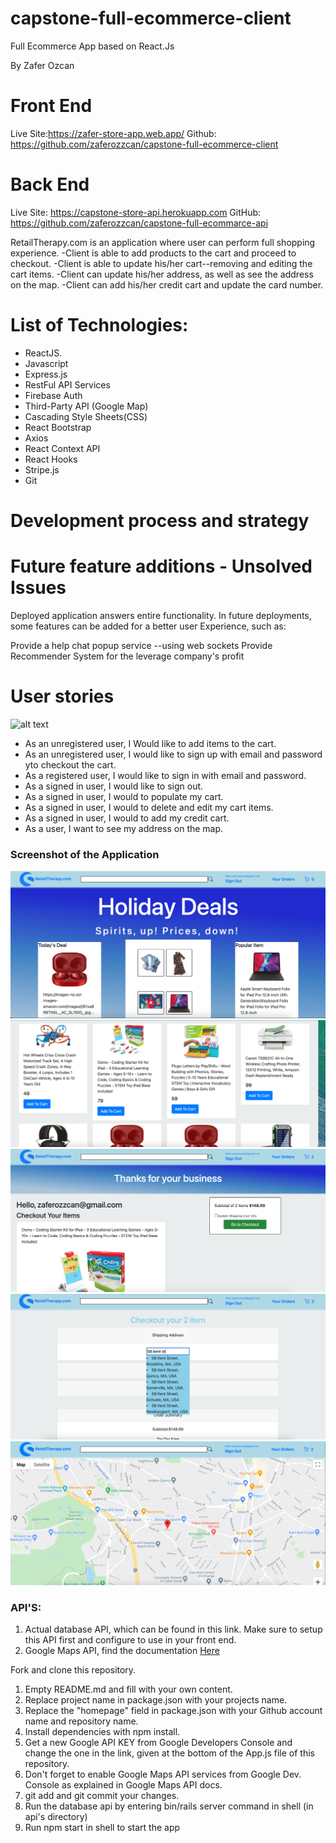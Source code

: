 # capstone-full-ecommerce-client

Full Ecommerce App based on React.Js

By Zafer Ozcan

# Front End

Live Site:https://zafer-store-app.web.app/
Github: https://github.com/zaferozzcan/capstone-full-ecommerce-client

# Back End

Live Site: https://capstone-store-api.herokuapp.com
GitHub: https://github.com/zaferozzcan/capstone-full-ecommarce-api

RetailTherapy.com is an application where user can perform full shopping experience.
-Client is able to add products to the cart and proceed to checkout.
-Client is able to update his/her cart--removing and editing the cart items.
-Client can update his/her address, as well as see the address on the map.
-Client can add his/her credit cart and update the card number.

# List of Technologies:

- ReactJS.
- Javascript
- Express.js
- RestFul API Services
- Firebase Auth
- Third-Party API (Google Map)
- Cascading Style Sheets(CSS)
- React Bootstrap
- Axios
- React Context API
- React Hooks
- Stripe.js
- Git

# Development process and strategy

# Future feature additions - Unsolved Issues

Deployed application answers entire functionality. In future deployments, some features can be added for a better user Experience, such as:

Provide a help chat popup service --using web sockets
Provide Recommender System for the leverage company's profit

# User stories

![alt text]()

- As an unregistered user, I Would like to add items to the cart.
- As an unregistered user, I would like to sign up with email and password yto checkout the cart.
- As a registered user, I would like to sign in with email and password.
- As a signed in user, I would like to sign out.
- As a signed in user, I would to populate my cart.
- As a signed in user, I would to delete and edit my cart items.
- As a signed in user, I would to add my credit cart.
- As a user, I want to see my address on the map.

### Screenshot of the Application

![](pics-copy/ecommerce-main.png)
<br>
![](pics-copy/ecommerce2.png)
<br>
![](pics-copy/ecommerce3.png)
<br>
![](pics-copy/ecommerce4.png)
<br>
![](pics-copy/ecommerce6.png)

### API'S:

1. Actual database API, which can be found in this link. Make sure to setup this API first and configure to use in your front end.
2. Google Maps API, find the documentation [Here]()

Fork and clone this repository.

1. Empty README.md and fill with your own content.
2. Replace project name in package.json with your projects name.
3. Replace the "homepage" field in package.json with your Github account name and repository name.
4. Install dependencies with npm install.
5. Get a new Google API KEY from Google Developers Console and change the one in the link, given at the bottom of the App.js file of this repository.
6. Don't forget to enable Google Maps API services from Google Dev. Console as explained in Google Maps API docs.
7. git add and git commit your changes.
8. Run the database api by entering bin/rails server command in shell (in api's directory)
9. Run npm start in shell to start the app
